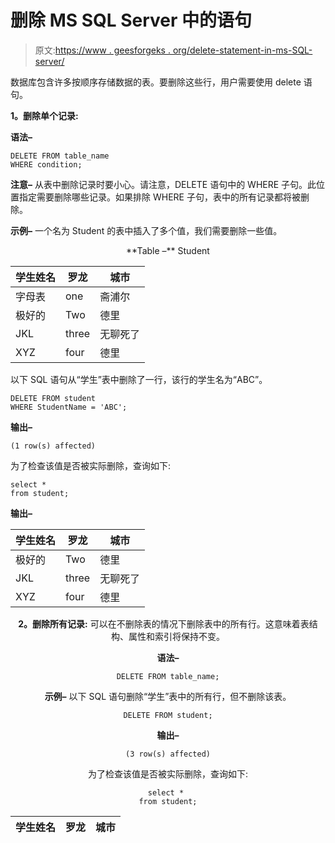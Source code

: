 # 删除 MS SQL Server 中的语句

> 原文:[https://www . geesforgeks . org/delete-statement-in-ms-SQL-server/](https://www.geeksforgeeks.org/delete-statement-in-ms-sql-server/)

数据库包含许多按顺序存储数据的表。要删除这些行，用户需要使用 delete 语句。

**1。删除单个记录:**

**语法–**

```
DELETE FROM table_name 
WHERE condition; 
```

**注意–**
从表中删除记录时要小心。请注意，DELETE 语句中的 WHERE 子句。此位置指定需要删除哪些记录。如果排除 WHERE 子句，表中的所有记录都将被删除。

**示例–**
一个名为 Student 的表中插入了多个值，我们需要删除一些值。

<center>**Table –** Student

| 学生姓名 | 罗龙 | 城市 |
| --- | --- | --- |
| 字母表 | one | 斋浦尔 |
| 极好的 | Two | 德里 |
| JKL | three | 无聊死了 |
| XYZ | four | 德里 |

</center>

以下 SQL 语句从“学生”表中删除了一行，该行的学生名为“ABC”。

```
DELETE FROM student 
WHERE StudentName = 'ABC';
```

**输出–**

```
(1 row(s) affected)
```

为了检查该值是否被实际删除，查询如下:

```
select * 
from student;
```

**输出–**

<center>

| 学生姓名 | 罗龙 | 城市 |
| --- | --- | --- |
| 极好的 | Two | 德里 |
| JKL | three | 无聊死了 |
| XYZ | four | 德里 |

**2。删除所有记录:**
可以在不删除表的情况下删除表中的所有行。这意味着表结构、属性和索引将保持不变。

**语法–**

```
DELETE FROM table_name;
```

**示例–**
以下 SQL 语句删除“学生”表中的所有行，但不删除该表。

```
DELETE FROM student;
```

**输出–**

```
(3 row(s) affected)
```

为了检查该值是否被实际删除，查询如下:

```
select * 
from student;
```

<center>

| 学生姓名 | 罗龙 | 城市 |
| --- | --- | --- |

</center>

</center>